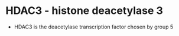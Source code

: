 
# HDAC3 - histone deacetylase 3

 - HDAC3 is the deacetylase transcription factor chosen by group 5
